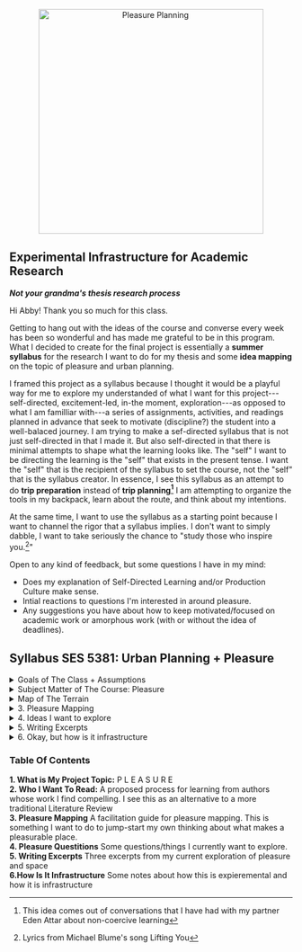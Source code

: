 

<p align="center"><img alt="Pleasure Planning" src="https://user-images.githubusercontent.com/34726888/163224100-940fcf9e-c267-498f-8417-932e645f3ccf.png" width="400" /></p>

## Experimental Infrastructure for Academic Research 
**_Not your grandma's thesis research process_**

Hi Abby! Thank you so much for this class.   

Getting to hang out with the ideas of the course and converse every week has been so wonderful and has made me grateful to be in this program. What I decided to create for the final project is essentially a **summer syllabus** for the research I want to do for my thesis and some **idea mapping** on the topic of pleasure and urban planning. 

I framed this project as a syllabus because I thought it would be a playful way for me to explore my understanded of what I want for this project---self-directed, excitement-led, in-the moment, exploration---as opposed to what I am familliar with---a series of assignments, activities, and readings planned in advance that seek to motivate (discipline?) the student into a well-balaced journey. I am trying to make a sef-directed syllabus that is not just self-directed in that I made it. But also self-directed in that there is minimal attempts to shape what the learning looks like. The "self" I want to be directing the learning is the "self" that exists in the present tense. I want the "self" that is the recipient of the syllabus to set the course, not the "self" that is the syllabus creator. In essence, I see this syllabus as an attempt to do **trip preparation** instead of **trip planning[^1]** I am attempting to organize the tools in my backpack, learn about the route, and think about my intentions. 

At the same time, I want to use the syllabus as a starting point because I want to channel the rigor that a syllabus implies. I don't want to simply dabble, I want to take seriously the chance to "study those who inspire you.[^2]"

Open to any kind of feedback, but some questions I have in my mind:
  * Does my explanation of Self-Directed Learning and/or Production Culture make sense. 
  * Intial reactions to questions I'm interested in around pleasure.  
  * Any suggestions you have about how to keep motivated/focused on academic work or amorphous work (with or without the idea of deadlines). 






[^1]: This idea comes out of conversations that I have had with my partner Eden Attar about non-coercive learning
[^2]: Lyrics from Michael Blume's song Lifting You

## Syllabus SES 5381: Urban Planning + Pleasure 

<details> 
<summary> Goals of The Class + Assumptions </summary>
  
## Broad Objectives
 
 1. Read writers across a variety of disciplines who have inspired me. 
 2. Generate a body of "permanent notes" that discuss ideas from works I have read
 3. Cultivate enthousiasm for my proposed thesis topic
 4. Learn about pleasure
 
## Secondary Objectives 
 
 1. Develop a "topic" or "reasearch question" that could be used for a Masters Thesis
 2. Be able to speak knowledgably about writers I admire
 3. Learn more about strategies to stay motivated/dedicated through an amorphous project
 
## Assumptions
 1. I will try to work on this project for ~75% of the summer. Summer is 15 weeks, so the project will cover around **11 weeks**
 2. I don't wish to set expectations of time, but I imagine trying to make at **least 4 hours** a week for the project. 
  ```
\|/          (__)    
     `\------(oo)
       ||    (__)
       ||w--||     \|/
   \|/
  
 ```
 
</details>



</details>

<details> 
  <summary> Subject Matter of The Course: Pleasure </summary>
 
 .. 
This summer course will be an exploration of P L E A S U R E. I'm interested in thinking about pleasure as a political act of liberation taking notes from work such as Audre Lorde's _Erotic As Power_ and Adriene Maree Brown's _Pleasure Activism_. 
  
  ### Some questions that are kicking-off this exploration of pleasure 
  * What are conditions for equitable pleasure (prison abolition, surveillance, policing)?
  * What can planners learn from sex educators? Can we move away from abstinence-only approaches to public drinking, skateboarding, napping, camping, psychadelic drugs, etc.?
  * What is the relationship between pleasure and growth, denied pleasure and development? 
  * How to make the case that pleasure is important and shouldnt be written off the second there is a potential for a lawsuit?
  * What makes a place pleasurable? What are different "triggers" for feeling pleasure? Are these treated seriously in newly designed projects? 
  * Men gets sports fields, where are spaces dedicated for women/femine pleasure?
  * How do subcultures make room for pleasure?
  
  
   ```
\|/          (__)    
     `\------(oo)
       ||    (__)
       ||w--||     \|/
   \|/
  
 ```
  </details>

<details> 
  <summary> Map of The Terrain </summary>
 
  Below is a map of the terrain. These are a group of individuals whose work I am especially interested in looking at.  
   ![image](https://user-images.githubusercontent.com/34726888/163025688-c885a776-0ce5-42c8-90d7-ecf0a43b96ab.png)
 
**A _sample_ walk through this terrain could look like**
 
Week 1 & 2: Adrienee Maree Brown, Pleasure Activism  
Week 3 & 4: Deschooling Society, Ivan Illich  
Week 5 & 6: Braiding Sweet Grass, Robin Will Kimmerrer  
Week 7: A City Is Not A Tree, Christopher Alexander  
Week 8: If on a Winter's Night Traveler, Italo Calvino  
Week 9:  Skyrise For Harlem, June Jordan  
Week 10: Lo-Tek, Julia Watson  
Week 11: Death and Life of Great American Cities, Jane Jacobs  

  
  
   ```
\|/          (__)    
     `\------(oo)
       ||    (__)
       ||w--||     \|/
   \|/
  
 ```
  </details>
  
<details> 
<summary> 3. Pleasure Mapping </summary>
  
 ## Pleasure Mapping: Beta Test

**Materials:**  
2-3 pieces of paper, a writing instrument, a sharpie/thick marker  

The goal of pleasure mapping is to explore  
--what in our environment gives us pleasure  
--what actions bring us pleasure   
--where are places that give us pleasure   
--what are the conditions necessary for pleasure  

### Before We Begin
I’m using this exercise as a way to inform my own understanding of places and pleasure in the process to write a thesis. If you would like to share anything you make in this mapping exercise with me, I would be grateful. However, you do not need to. I will also have some sharpies that you can use to redact anything you write if you would like to share some, but not all of what comes up

### Step One: Warm Up (5 minutes): 
With whoever is sitting next to you.   
Take a minute to think of a place that brings you pleasure.  
Share it with your partner/group and discuss what about that place brings you pleasure.  
_Option to share with full group depending on time_


### Step Two (5 minutes): 
Pick a city, neighborhood or area that you know well.  
On a piece of paper list places that you find pleasurable or places where you have experienced pleasure in that place.   

 
### Step Three (5 minutes):
Choose 2-3 places from the above list.   
If you have chosen two places, take one of the pieces of paper and fold it length-wise (hot-dog style). If you chose 3 places, fold the paper in thirds lengthwise. At the top of the columns you have created, write your chosen place.  Underneath list out as many attributes/qualities/descriptions of each place as you can think of. 

### Step Four: 
Is there anything that these places have in common with each other? If so, flip over the piece of paper and write anything they have in common down.   

### Step Five:
From here, I would want to break into group discussion. But before we dig in, I want everyone to pull up the second page. This page is for a free-form pleasure map. The idea here is a place for your mind to go wild.  I want you to fill this page with as many pleasurable things, places, amenities, activities, anything that you can think of. These can be real, imagined, or historic. I will give everyone two minutes to start their list now, but feel free to add to this list as the discussion unfolds.  

### Step Six: 
Redact.  
There is of course no requirement that you share either of your pages with me, but If you want to choose, I would love to have these papers (or pictures of them). You do not need to share anything at all. But If you do want to share, but you would like to redact anything before you share it, I have some markers that you can use. 

```
\|/          (__)    
     `\------(oo)
       ||    (__)
       ||w--||     \|/
   \|/
  
```
  </details> 

  
  <details> 
  <summary> 4. Ideas I want to explore  </summary>
    
![image](https://user-images.githubusercontent.com/34726888/164605316-8cbc89f1-602b-4795-b13b-96a576cdc8d1.png)

  
```
  Working On It! Check Back Soon. 
                                \\\\\\\
                            \\\\\\\\\\\\
                          \\\\\\\\\\\\\\\
  -----------,-|           |C>   // )\\\\|
           ,','|          /    || ,'/////|
---------,','  |         (,    ||   /////       
         ||    |          \\  ||||//''''|
         ||    |           |||||||     _|
         ||    |______      `````\____/ \
         ||    |     ,|         _/_____/ \
         ||  ,'    ,' |        /          |
         ||,'    ,'   |       |         \  |
_________|/    ,'     |      /           | |
_____________,'      ,',_____|      |    | |
             |     ,','      |      |    | |
             |   ,','    ____|_____/    /  |
             | ,','  __/ |             /   |
_____________|','   ///_/-------------/   |
              |===========,'
  ```
</details>

  
<details> 
  <summary> 5. Writing Excerpts </summary>
  
 # 
  # Pleasure Planning: 
### What American cities could learn from sex-positive education. 

It is almost easier to name what you cannot do in public spaces in the United States than it is to name what you can do. You cannot drink, you cannot play loud music, you cannot sell food, you cannot take recreational drugs, you cannot skateboard, you cannot sell wares, you cannot play with your dog off-leash, you cannot pitch a tent, you cannot nap, you cannot hang a hammock. What can you do? You can play oversized chess. 
  <details>
    <summary> img 1 </summary>
    
![image](https://user-images.githubusercontent.com/34726888/164143650-ea232f39-53a0-43b3-9194-57e15109722d.png)
  </details>
    

In her opening remarks decrying the state of planning in the Death and Life of Great American Cities, Jane Jacobs writes about contemporary projects that planners have made describing them as “marvels of dullness and regimentation, sealed against any buoyancy or vitality of city life…civic centers that are avoided by everyone, but bums, who have fewer choices of loitering places than others (62, Jacobs)”  This critique builds to her larger point that there is a tremendous folly in the way that planners are approaching their work, instead of learning from places where cities are vibrant and thriving such as The South End in Boston or Morningside Heights in NYC, they are relying on expertise. 

The field of Urban Planning has changed quite a bit since Jacobs wrote Great American Cities. Top-down planning of Robert Moses, urban renewal, and highway expansion have shifted towards “communicative planning” approaches that seek to involve community input. But even while these changes (that presumably, Jacobs would have supported) have shifted, critiques of planners creating sterile, lifeless environments remain. I argue that one reason we continue this creation of lackluster space is that we have not sufficiently taken up Jacob’s challenge to learn from cites as “laboratories of trial and error” where  “failure and success in city building and city design(63, Jacobs)”  is made apparent. Instead, we rely on digital renderings and “theories about cities (Jacobs, 66).”

I believe one of the “theories about cities” that damages our ability to create thriving public spaces is the assumption that activities with the potential to bother others are nuisances, that they are not critical, and that public space is improved when they are banned. This manner of handling potential harm by prohibiting it is essentially the civic equivalent of an abstinence-only sex education curriculum. We take a pleasurable activity that has inherent risks, but instead of attempting to manage the risks, we attempt to prevent the behavior entirely. Like abstinence, this method is deeply flawed. First, people are probably going to do the pleasurable thing anyway, and if they do, they will be approaching it already in the mindset of a “transgressor.” And secondly, pleasure is critically important to thriving. 
<details> 
  <summary> images 2 &3 </summary>
 
  ![image](https://user-images.githubusercontent.com/34726888/164143674-6605eac8-dbd7-4fed-80e4-60d3bd5205dd.png)
![image](https://user-images.githubusercontent.com/34726888/164143698-f267daa4-bf8f-43f6-b356-506c7295649a.png)
  
  </details>
  
As far as form goes, Redwood City Plaza (Redwood City, CA) and Parque México (Mexico City) are remarkably similar places. Redwood City Plaza was recently upgraded as part of a municipal planning project in the last decade (CDP, 2014) and Parque Mexico was renovated in 2008 (GCDMX, 2015). Both have a grand, sprawling paved area with water features, well-maintained planters, and plenty of places to sit. Both are near high-density, mixed-income residential neighborhoods. However, one is an uncomfortable wasteland and one is a beloved cultural hub. In Parque México, there are skateboarders grinding on railings, numerous vendors hawking food, dancers moving to loud music, men sitting on ledges drinking, dogs off leashes, kids kicking soccer balls, and teenagers smoking. In Redwood City, there is a singular office worker squinting at a laptop.
 I am not trying to argue that what makes Parque Mexico a successful public space is exclusively its permissiveness to behaviors that are traditionally prohibited in the US. But I do want to point out that many of the things that are bringing people pleasure in Parque Mexico  are things that are prohibited in American Parks. Looking at diverse groups of folks enjoying the park at golden hour, it is hard to justify any of those activities as anti-social or deviant. This then poses the question, where do our beliefs about what behaviors are acceptable come from? What is shaping our understanding of how a plaza should be used? Do these assumptions and attitudes, like assumptions about sex and sexuality, come from experience, or from what was modeled/taught to us?





#### Works Cited

Jacobs, Jane. 1961. “The Kind of Problem a City Is.” In The Death and Life of Great American Cities. New York: Random House, pp.3-25.

“Redwood City Development Projects.” City of Redwood City, 2022. https://www.redwoodcity.org/city-hall/current-projects/development-projects

“Parque México.” Wikipedia, 2022. https://es.wikipedia.org/wiki/Parque_M%C3%A9xico

  
 # Pleasure and Anti-Growth
  
  In a talk this past week describing the explosion of Condominiums and HOAs in the past 50 years, researcher/writer Evan McKenzie brought up the point that there is a pervasive myth that supply is just passively responding to what demand is. When in fact, supply is often aggressively promoting and creating conditions that induce demand. Abby's writing on REA pushing for growth is in essence a perfect example of this.
I think something that this myth of passive supply does is weaken the awareness of satiation. Growth in the modern capitalist era is not simply an increase of people who want goods/services, but in increase in how much an individual wants. This expansion of how much the individual wants tends to be treated as an unlimited capacity that is only limited by their means. However, where does this notion of unlimited capacity come from? We do not want to eat an unlimited amount, at some point we are full. We do not want to sleep an unlimited amount, at some point we want to get up. We do not want to have unlimited sex, at some point we are satiated. I think a way to think about this unlimited consumption is about ways that our satisfaction or satiation can be hidden or denied, and this is where Supply comes in. Advertisements are launched that tell us that the way that we are currently are is deficient, ugly, unhappy, backwards. They create in other words, an idea that we are Unsatisfied that seeks to overshadow any intrinsic conceptions of satiation. Taken to the extreme, I think that there is an argument to be made that while the general perception is that supply is passively responding to demand, a more realistic framing is that demand is largely just passively responding to supply (and the conditions that supply has created).
I was especially interested in the quote about "weakening dreams" and I wonder is there  a connection between growth, denial of satisfaction, and weakened dreams?
Below, an unsupported manifesto:
  
```
 Pleasure = Satisfaction
Satisfaction = Satiated
Satiated = Enough
Enough = Anti-Growth
Pleasure = Anti-Growth
  
  
denied pleasure = dissatisfaction
dissatisfaction = yearning
yearning = wanting more
wanting more = growth
denied pleasure = growth  
```
  
  
 # Necesary Conditions for Pleasure: 
## Could Woonerfs be Reparative?

Just a little over a year ago Daunte Wright, a 20-year-old driving down a street in Minneapolis was pulled over by the police for a routine traffic stop. If you were around last year, you know the rest. 


For many of us, the last few years have provided more than enough evidence that the police need to be abolished, or at the very least, defunded. But for many, the resistance to heed calls for abolishing prisons or defunding the police stems not from a disagreement about the role prisons or police place in oppressing black and brown communities, but an inability to fathom what a world without them could look like. One way perhaps that we can tap into this imagination is to think about places and spaces in our society where we already don’t believe that we need policing. For example, imagine a very happy, hyper, young girl running to her younger brother. First imagine her along the edge of a swimming pool, then imagine her running through a wide-open field. In the first example, we can easily imagine the need of a lifeguard telling her to slow-down. However, in the second case, there is no need for her behavior to be controlled. The difference between these two situations is one of terrain. One terrain is treacherous and to be safe, it needs rules, and if it needs rules, it needs rule-enforcers. The other terrain is safe, it does not need rules, and so it does not need rule enforcers. 


In the article Reparative Planning in Action: The Case of Alliance for Community Transit- Los Angeles Song et al describe how the work of the transit advocacy group ACT-LA attempts to “shift the  narrative around transit safety beyond policing” (Song et al, 11).  Part of this work involved the group working with Angelenos to develop a “web of unsafety” that creates an understanding of what makes people feel unsafe—broken elevators, poor lighting, bad smells, long wait times, etc.  (Song, 2022). The argument underlying this work is that deep investment in public transit can create an environment that is safe, not because it is policed, but because it is no longer neglected. And by creating an environment that is “safe,” the need for law-enforcement is hobbled. 

The idea that ACT-LA uses of shifting the safety narrative can also apply to other forms of transit. Imagine a typical residential American street with two-lanes of traffic, broken sidewalks, and a playground. This terrain requires ‘policing’ because it is inherently treacherous. The laws of how fast a car can go is set not by the terrain, but by the imposition of a speed limit, signals such as stop signs and traffic lights, complex licensing and permitting of who is allowed to drive, and safety standards for the vehicles themselves. All entities that, to be effective, likely need to be externally enforced. So what would it mean to think about road safety beyond policing? It could mean redesigning the street in such a way  that the speed and manner by which a car navigates is not set by laws, but instead by the physical terrain. 
  
  
<details>
    <summary> img 1 & 2 </summary>


![image](https://user-images.githubusercontent.com/34726888/164143393-6736a287-5ec6-43cd-8a3c-d0f2af87c1e9.png)

![image](https://user-images.githubusercontent.com/34726888/164143300-d51b8294-2c45-4b8c-a2da-e2b7076bd6fb.png)
  </details>
  Take for example Woonerfs, the Dutch Street Typology that creates “shared streets’ by eliminating use-distinctions and introducing non-linear paths. These typologies, when implemented correctly, tend to force cars into significantly slower (and thus safer) speeds. Importantly, they also go beyond “traffic calming” measures like speed bumps that only seek to control behavior, as they simultaneously improve the experience of walking, biking and other modes of movement that have been made unpleasant and unsafe by our former city planners  in order to facilitate automotive traffic.


In 2016, while the focus of police violence was still two states away in Ferguson, Missouri, city officials in Minneapolis unveiled the city’s first “Woonerf” at Mill City Corner.  The project was implemented by the developers of Mill City Quarter Apartments and altered a 500 ft road between two much larger streets. <details> <summary> img 3 </summary>
    
![image](https://user-images.githubusercontent.com/34726888/164143351-74feefbe-348c-44a4-a5f9-9db4e8cc9ca4.png)

  </details>I mention this somewhat paltry example of civic improvement to emphasize that I do not believe that ad-hoc woonerf projects will save us. Nor am I trying to say that the only way to end law-enforcement is to remove laws. Instead, what I am trying to argue is that the project to defund the police and abolish prisons is a project of coalition building and advocacy, but it is also a project  of observation and imagination.  In the epilogue to his article What Do We Mean When We Say, “Structural Racism?” Walter Johnson ends his piece with a critique of the response Emerson Electric, a manufacturing company in Ferguson, Missouri had to the Michael Brown protests. In response to the events of the summer surfacing the militarization, state-sponsored segregation and terror facing the community of Ferguson, Emerson Electric launched a run-of-the mill “talent identification” based scholarship that funded  the education of a few youths in the neighborhood. Johnson goes on to write, “The uprising in Ferguson, the outrage and direct action of people in the streets, has provided us with the opportunity to see our times anew. It is up to us to have the presence of mind to seize the moment.”  Emerson Electric by simply giving money to what businesses like Emerson Electric have always given money to was not seizing the moment. Municipal officials by funding the departments that municipal officials have always funded will not be seizing the moment. We need new responses.  




#### Works Cited

Johnson, Walter. 2016. “What do We Mean When We Say, ‘Structural Racism’ A Walk Down West Florissant Avenue, Ferguson Missouri.” Kalfou, 3(1). Spring 2016: 36-66.

Song, Lily, et al. 2022. (forthcoming). Reparative Planning in Action: The Case of Alliance for Community Transit- Los Angele

Song, Lily “On Reparative Infrastructure Planning and Design.” Histories and Theories of Urban Planning, 4/19/2022, Graduate School Of Design, Cambridge MA, 

“Woonerf Woonerf.”  MillCityQuarter.com, 2022. https://www.millcityquarter.com/woonerf.
  
```
\|/          (__)    
     `\------(oo)
       ||    (__)
       ||w--||     \|/
   \|/
 ``` 
  
</details>

<details> 
  <summary> 6. Okay, but how is it infrastructure </summary>
  ...  
  .. 
  
*"Dont write the only thesis you can write. Write the thesis that only you can write. --Umberto Echo*  
 
### Production Culture + What can be gained from writing a thesis  
About four weeks ago around fifteen MUPs sat on the floor of 7 Sumner. The group was coming together after having broken off into small discussion groups as part of a student-led design charette to discuss frustrations with MUP Core Studio. After a representative from each group had presented takeaways from their presvious disucssions, someone offered a topic for discussion that had come through the critiques. *Production Culture*. The idea was that what we were contending with is a culture at the GSD (and in society generally) that has chosen to prioritize deliverables over learning. Instead of the core of our education being in service to our desired learning outcomes, we felt that our learning was being treated as a secondary objective in the process to create tangible deliverables. 

This idea of Production Culture has stuck with me over the last few weeks. In this assignment, I have been trying to think about how production culture applies to the MUP thesis process that I am about to begin. The more I thought about these two ideas together, the more it seemed that the masters thesis itself is a relic of productivity culture. The research process is designed around producing a deliverable object that meets specific length requirements and industry standards in the time alloted. In the abstract world where everything goes smoothly, hitting these requirements seems A-ok. But what happens when there are bumps in the road? Periods where time and energy is crucnhed and not sufficient? For me a tell-tale sign of productivity culture is that when sacrifices are made, what is eligbile to be cut is not the deliverable (ex the number of pages the thesis is) but the quality of the learning and thinking that has gone into it (ex just stay up late and fill some pages as quickly as possible). 
  
My pitch is that I am using this assignment to design the (infra)structure of a research process that treats the _deliverable/written thesis_ as a secondary outcome to learning. A process that prioritizes internal success ahead of external success *(see below)*  and that attemots to avoids certain pitfals *(see below)*. I do not think there is anything inherently wrong with deliverables. I think the ability to communicate effectively is vitally important. What this instead is attempting to do is to develop a process that will let me find what I want to say first, and then, and only then, communicate. 
  
#### Ways that a masters thesis can be considered a success  
####  External (Production Culture)
     1. It wins academic awards
     2. It is published in a journal 
     3. It is cited by other academics
     4. It helps the writer get into a phD program (or other job)
 #### Internal (What Im Aiming For)
     5. The writer spent a lot of time thinking about exactly what they want to think about
     6. The writer learns something they care about while writing it

#### Pitfalls To Avoid

      1. A process where you write your argument, then search for materials that support your argument
      2. A process where you get stuck writing about something that doesn't interest you. 
      3. A process that when time gets crunched, what is sacrificed is the substance while the "making it look neat/tidy" is treated as the non-negotiable neccesity
      
 
  
```
\|/          (__)    
     `\------(oo)
       ||    (__)
       ||w--||     \|/
   \|/
```  
  
</details>

  ### Table Of Contents
**1. What is My Project Topic:**  P L E A S U R E  
**2. Who I Want To Read:** A proposed process for learning from authors whose work I find compelling. I see this as an alternative to a more traditional Literature Review  
**3. Pleasure Mapping** A facilitation guide for pleasure mapping. This is something I want to do to jump-start my own thinking about what makes a pleasurable place.   
**4. Pleasure Questitions** Some questions/things I currently want to explore.  
**5. Writing Excerpts** Three excerpts from my current exploration of pleasure and space     
**6.How Is It Infrastructure** Some notes about how this is expieremental and how it is infrastructure  
  



